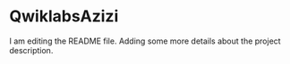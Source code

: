 # QwiklabsAzizi

I am editing the README file. Adding some more details about the project description.
